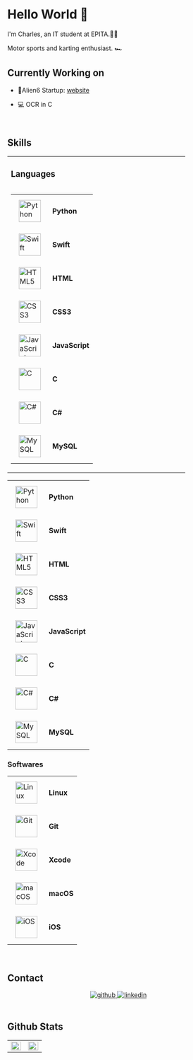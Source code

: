 # Hello World 👋  
  

I'm Charles, an IT student at EPITA.👨‍💻

Motor sports and karting enthusiast. 🏎


## Currently Working on  
  

- 📱Alien6 Startup: [website](https://alien6.fr)  
  

- 💻 OCR in C  
  

<br/>  


## Skills 
<div align="center"> 
<table><tr><td valign="top" width="50%">

### Languages  
<div align="center">
  <table>
    <tr>
      <table>
        <tr>
          <td><img style="margin: 10px" src="https://profilinator.rishav.dev/skills-assets/python-original.svg" alt="Python" height="50" /></td>
          <td><b>Python</b></td>
        </tr>
        <tr>
          <td><img style="margin: 10px" src="https://cdn4.iconfinder.com/data/icons/logos-3/504/Swift-2-512.png" alt="Swift" height="50" /></td>
          <td><b>Swift</b></td>
        </tr>
        <tr>
          <td><img style="margin: 10px" src="https://profilinator.rishav.dev/skills-assets/html5-original-wordmark.svg" alt="HTML5" height="50" /></td>
          <td><b>HTML</b></td>
        </tr>
        <tr>
          <td><img style="margin: 10px" src="https://profilinator.rishav.dev/skills-assets/css3-original-wordmark.svg" alt="CSS3" height="50" /></td>
          <td><b>CSS3</b></td>
        </tr>
        <tr>
          <td><img style="margin: 10px" src="https://profilinator.rishav.dev/skills-assets/javascript-original.svg" alt="JavaScript" height="50" /></td>
          <td><b>JavaScript</b></td>
        </tr>
        <tr>
          <td><img style="margin: 10px" src="https://profilinator.rishav.dev/skills-assets/c-original.svg" alt="C" height="50" /></td>
          <td><b>C</b></td>
        </tr>
        <tr>
          <td><img style="margin: 10px" src="https://profilinator.rishav.dev/skills-assets/csharp-original.svg" alt="C#" height="50" /></td>
          <td><b>C#</b></td>
        </tr>
        <tr>
          <td><img style="margin: 10px" src="https://profilinator.rishav.dev/skills-assets/mysql-original-wordmark.svg" alt="MySQL" height="50" /></td>
          <td><b>MySQL</b></td>
        </tr>
      </table>
      </tr>
    <tr>
      <table>
        <tr>
          <td><img style="margin: 10px" src="https://profilinator.rishav.dev/skills-assets/python-original.svg" alt="Python" height="50" /></td>
          <td><b>Python</b></td>
        </tr>
        <tr>
          <td><img style="margin: 10px" src="https://cdn4.iconfinder.com/data/icons/logos-3/504/Swift-2-512.png" alt="Swift" height="50" /></td>
          <td><b>Swift</b></td>
        </tr>
        <tr>
          <td><img style="margin: 10px" src="https://profilinator.rishav.dev/skills-assets/html5-original-wordmark.svg" alt="HTML5" height="50" /></td>
          <td><b>HTML</b></td>
        </tr>
        <tr>
          <td><img style="margin: 10px" src="https://profilinator.rishav.dev/skills-assets/css3-original-wordmark.svg" alt="CSS3" height="50" /></td>
          <td><b>CSS3</b></td>
        </tr>
        <tr>
          <td><img style="margin: 10px" src="https://profilinator.rishav.dev/skills-assets/javascript-original.svg" alt="JavaScript" height="50" /></td>
          <td><b>JavaScript</b></td>
        </tr>
        <tr>
          <td><img style="margin: 10px" src="https://profilinator.rishav.dev/skills-assets/c-original.svg" alt="C" height="50" /></td>
          <td><b>C</b></td>
        </tr>
        <tr>
          <td><img style="margin: 10px" src="https://profilinator.rishav.dev/skills-assets/csharp-original.svg" alt="C#" height="50" /></td>
          <td><b>C#</b></td>
        </tr>
        <tr>
          <td><img style="margin: 10px" src="https://profilinator.rishav.dev/skills-assets/mysql-original-wordmark.svg" alt="MySQL" height="50" /></td>
          <td><b>MySQL</b></td>
        </tr>
      </table>
    </tr>
    
      
</div>
</td><td valign="top" width="50%">



### Softwares  
<div align="center">
  <table>
    <tr>
      <td><img style="margin: 10px" src="https://profilinator.rishav.dev/skills-assets/linux-original.svg" alt="Linux" height="50" /></td>
      <td><b>Linux</b></td>
    </tr>
    <tr>
      <td><img style="margin: 10px" src="https://profilinator.rishav.dev/skills-assets/git-scm-icon.svg" alt="Git" height="50" /></td>
      <td><b>Git</b></td>
    </tr>
    <tr>
      <td><img style="margin: 10px" src="https://upload.wikimedia.org/wikipedia/commons/1/1e/Xcode_Icon.png" alt="Xcode" height="50" /></td>
      <td><b>Xcode</b></td>
    </tr>
    <tr>
      <td><img style="margin: 10px" src="https://upload.wikimedia.org/wikipedia/commons/c/c9/Finder_Icon_macOS_Big_Sur.png" alt="macOS" height="50" /></td>
      <td><b>macOS</b></td>
    </tr>
    <tr>
      <td><img style="margin: 10px" src="https://madrau.fr/Github-Icons/ios.png" alt="iOS" height="50" /></td>
      <td><b>iOS</b></td>
    </tr>
  </table>
</div>

</td></tr></table>  
</div>

<br/>  


## Contact 
<div align="center">
<a href="https://github.com/Drazeee" target="_blank">
<img src=https://img.shields.io/badge/github-%2324292e.svg?&style=for-the-badge&logo=github&logoColor=white alt=github style="margin-bottom: 5px;" />
</a>
<a href="https://linkedin.com/in/charles-simon-meunier/" target="_blank">
<img src=https://img.shields.io/badge/linkedin-%231E77B5.svg?&style=for-the-badge&logo=linkedin&logoColor=white alt=linkedin style="margin-bottom: 5px;" />
</a>  
</div>  
  

<br/>  


## Github Stats  
<table><tr><td valign="top" width="50%">

<img src="https://github-readme-stats.vercel.app/api?username=Drazeee&show_icons=true&count_private=true&hide_border=true" align="left" style="width: 100%" />

</td><td valign="top" width="50%">

<img src="https://github-readme-stats.vercel.app/api/top-langs/?username=Drazeee&hide_border=true&layout=compact" align="left" style="width: 100%" />

</td></tr></table>  

<br/>  

